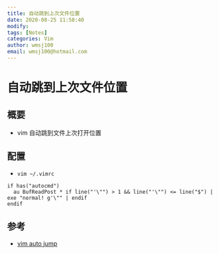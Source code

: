 ```yaml
---
title: 自动跳到上次文件位置
date: 2020-08-25 11:58:40
modify: 
tags: [Notes]
categories: Vim
author: wmsj100
email: wmsj100@hotmail.com
---
```


# 自动跳到上次文件位置

## 概要

- vim 自动跳到文件上次打开位置

## 配置

- `vim ~/.vimrc`
```vim
if has("autocmd")
  au BufReadPost * if line("'\"") > 1 && line("'\"") <= line("$") | exe "normal! g'\"" | endif
endif
```

## 参考

- [vim auto jump](https://blog.csdn.net/linhai1028/article/details/79745054)
